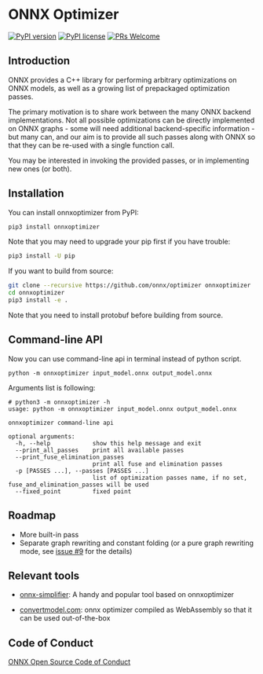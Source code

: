 <!--- SPDX-License-Identifier: Apache-2.0 -->

# ONNX Optimizer

[![PyPI version](https://img.shields.io/pypi/v/onnxoptimizer.svg)](https://pypi.python.org/pypi/onnxoptimizer/)
[![PyPI license](https://img.shields.io/pypi/l/onnxoptimizer.svg)](https://pypi.python.org/pypi/onnxoptimizer/)
[![PRs Welcome](https://img.shields.io/badge/PRs-welcome-brightgreen.svg)](https://github.com/onnx/optimizer/pulls)

## Introduction

ONNX provides a C++ library for performing arbitrary optimizations on ONNX models, as well as a growing list of prepackaged optimization passes.

The primary motivation is to share work between the many ONNX backend implementations. Not all possible optimizations can be directly implemented on ONNX graphs - some will need additional backend-specific information - but many can, and our aim is to provide all such passes along with ONNX so that they can be re-used with a single function call.

You may be interested in invoking the provided passes, or in implementing new ones (or both).

## Installation

You can install onnxoptimizer from PyPI:

```bash
pip3 install onnxoptimizer
```

Note that you may need to upgrade your pip first if you have trouble:

```bash
pip3 install -U pip
```

If you want to build from source:

```bash
git clone --recursive https://github.com/onnx/optimizer onnxoptimizer
cd onnxoptimizer
pip3 install -e .
```

Note that you need to install protobuf before building from source.


## Command-line API
Now you can use command-line api in terminal instead of  python script.

```
python -m onnxoptimizer input_model.onnx output_model.onnx
```

Arguments list is following:
```
# python3 -m onnxoptimizer -h                                 
usage: python -m onnxoptimizer input_model.onnx output_model.onnx 

onnxoptimizer command-line api

optional arguments:
  -h, --help            show this help message and exit
  --print_all_passes    print all available passes
  --print_fuse_elimination_passes
                        print all fuse and elimination passes
  -p [PASSES ...], --passes [PASSES ...]
                        list of optimization passes name, if no set, fuse_and_elimination_passes will be used
  --fixed_point         fixed point
```
## Roadmap

* More built-in pass
* Separate graph rewriting and constant folding (or a pure graph rewriting mode, see [issue #9](https://github.com/onnx/optimizer/issues/9) for the details)

## Relevant tools

* [onnx-simplifier](https://github.com/daquexian/onnx-simplifier): A handy and popular tool based on onnxoptimizer

* [convertmodel.com](https://convertmodel.com/#outputFormat=onnx&inputFormat=onnx): onnx optimizer compiled as WebAssembly so that it can be used out-of-the-box

## Code of Conduct

[ONNX Open Source Code of Conduct](https://onnx.ai/codeofconduct.html)
